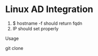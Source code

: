 # Linux AD Integration

1. $ hostname -f should return fqdn
2. IP should set properly

Usage

git clone 

